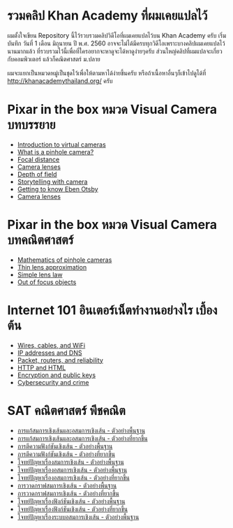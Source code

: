 # รวมคลิป Khan Academy ที่ผมเคยแปลไว้

ผมตั้งใจเขียน Repository นี้ไว้รวบรวมคลิปวิดีโอที่ผมเคยแปลไว้บน Khan Academy ครับ เริ่มบันทึก วันที่ 1 เดือน มิถุนายน ปี พ.ศ. 2560
อาจจะไม่ได้มีครบทุกวิดีโอเพราะบางคลิปผมเคยแปลไว้นานมากแล้ว ที่รวบรวมไว้นี้เพื่อที่ใครอยากจะหาดูจะได้หาดูง่ายๆครับ
ส่วนใหญ่คลิปที่ผมแปลจะเกี่ยวกับคอมพิวเตอร์ แล้วก็คณิตศาสตร์ ม.ปลาย

ผมจะแยกเป็นหมวดหมู่เป็นชุดไว้เพื่อให้ตามหาได้ง่ายขึ้นครับ
หรือถ้าเนื้อหาอื่นๆก็เข้าไปดูได้ที่ http://khanacademythailand.org/ ครับ

# Pixar in the box หมวด Visual Camera บทบรรยาย

* [Introduction to virtual cameras](https://www.youtube.com/watch?v=LswXfRF-o70)
* [What is a pinhole camera?](https://www.youtube.com/watch?v=jhBC39xZVnw)
* [Focal distance](https://www.youtube.com/watch?v=c6zHJhvEeHI)
* [Camera lenses](https://www.youtube.com/watch?v=Q5Jat06VM6o)
* [Depth of field](https://www.youtube.com/watch?v=di9lFutR_QQ)
* [Storytelling with camera](https://www.youtube.com/watch?v=i8qDk9gzGg8)
* [Getting to know Eben Otsby](https://www.youtube.com/watch?v=zGFVHPJwkLE)
* [Camera lenses](https://www.youtube.com/watch?v=Q5Jat06VM6o)

# Pixar in the box หมวด Visual Camera บทคณิตศาสตร์

* [Mathematics of pinhole cameras](https://www.youtube.com/watch?v=Ed44liATsIs)
* [Thin lens approximation](https://www.youtube.com/watch?v=oolZEgQict0)
* [Simple lens law](https://www.youtube.com/watch?v=6enELX1OKXs)
* [Out of focus objects](https://www.youtube.com/watch?v=-DEaFgE8CDA)

# Internet 101 อินเตอร์เน็ตทำงานอย่างไร เบื้องต้น

* [Wires, cables, and WiFi](https://www.youtube.com/watch?v=iV-YqG70wbQ)
* [IP addresses and DNS](https://www.youtube.com/watch?v=MwxMsaFFycg)
* [Packet, routers, and reliability](https://www.youtube.com/watch?v=aD_yi5VjF78)
* [HTTP and HTML](https://www.youtube.com/watch?v=1K64fWX5z4U)
* [Encryption and public keys](https://www.youtube.com/watch?v=6-JjHa-qLPk)
* [Cybersecurity and crime](https://www.youtube.com/watch?v=5k24We8pED8)

# SAT คณิตศาสตร์ พีชคณิต

* [การแก้สมการเชิงเส้นและอสมการเชิงเส้น - ตัวอย่างพื้นฐาน](https://www.youtube.com/watch?v=EkBUTZe_SiM)
* [การแก้สมการเชิงเส้นและอสมการเชิงเส้น - ตัวอย่างที่ยากขึ้น](https://www.youtube.com/watch?v=WcpvoJAT_as)
* [การตีความฟังก์ชันเชิงเส้น - ตัวอย่างพื้นฐาน](https://www.youtube.com/watch?v=J6-w7njIpgA)
* [การตีความฟังก์ชันเชิงเส้น - ตัวอย่างที่ยากขึ้น](https://www.youtube.com/watch?v=AqzpkyiL4s4)
* [โจทย์ปัญหาเรื่องสมการเชิงเส้น - ตัวอย่างพื้นฐาน](https://www.youtube.com/watch?v=DhqHyHhibJw)
* [โจทย์ปัญหาเรื่องอสมการเชิงเส้น - ตัวอย่างพื้นฐาน](https://www.youtube.com/watch?v=VTcPBF9dtKc)
* [โจทย์ปัญหาเรื่องอสมการเชิงเส้น - ตัวอย่างที่ยากขึ้น](https://www.youtube.com/watch?v=XexVwvfOkrQ)
* [การวาดกราฟสมการเชิงเส้น - ตัวอย่างพื้นฐาน](https://www.youtube.com/watch?v=DataCxJ5qcM)
* [การวาดกราฟสมการเชิงเส้น - ตัวอย่างที่ยากขึ้น](https://www.youtube.com/watch?v=CAnqu40RSbs)
* [โจทย์ปัญหาเรื่องฟังก์ชันเชิงเส้น - ตัวอย่างพื้นฐาน](https://www.youtube.com/watch?v=Tk2bxgNI8LY)
* [โจทย์ปัญหาเรื่องฟังก์ชันเชิงเส้น - ตัวอย่างที่ยากขึ้น](https://www.youtube.com/watch?v=rLIM8iRmsOI)
* [โจทย์ปัญหาเรื่องระบบอสมการเชิงเส้น - ตัวอย่างพื้นฐาน](https://www.youtube.com/watch?v=FjRyBJME0Qw)



